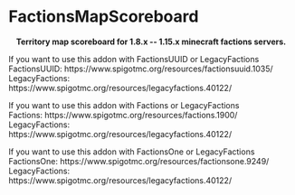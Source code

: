 # FactionsMapScoreboard
<p><div style="text-align: center;"><strong>Territory map scoreboard for 1.8.x -- 1.15.x minecraft factions servers.</strong></div></p>

<p>If you want to use this addon with FactionsUUID or LegacyFactions
<br/>FactionsUUID: https://www.spigotmc.org/resources/factionsuuid.1035/
<br/>LegacyFactions: https://www.spigotmc.org/resources/legacyfactions.40122/</p>

<p>If you want to use this addon with Factions or LegacyFactions
<br/>Factions: https://www.spigotmc.org/resources/factions.1900/
<br/>LegacyFactions: https://www.spigotmc.org/resources/legacyfactions.40122/</p>

<p>If you want to use this addon with FactionsOne or LegacyFactions
<br/>FactionsOne: https://www.spigotmc.org/resources/factionsone.9249/
<br/>LegacyFactions: https://www.spigotmc.org/resources/legacyfactions.40122/</p>
